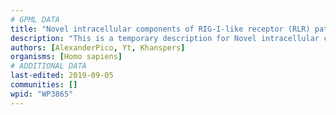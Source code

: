 ```yaml
---
# GPML DATA
title: "Novel intracellular components of RIG-I-like receptor (RLR) pathway"
description: "This is a temporary description for Novel intracellular components of RIG-I-like receptor (RLR) pathway"
authors: [AlexanderPico, Yt, Khanspers]
organisms: [Homo sapiens]
# ADDITIONAL DATA
last-edited: 2019-09-05
communities: []
wpid: "WP3865"
---
```

